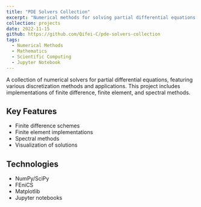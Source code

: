 ```yaml
---
title: "PDE Solvers Collection"
excerpt: "Numerical methods for solving partial differential equations with applications in physics and engineering"
collection: projects
date: 2022-11-15
github: https://github.com/Qifei-C/pde-solvers-collection
tags:
  - Numerical Methods
  - Mathematics
  - Scientific Computing
  - Jupyter Notebook
---
```


A collection of numerical solvers for partial differential equations, featuring various discretization methods and applications. This project includes implementations of finite difference, finite element, and spectral methods.

## Key Features
- Finite difference schemes
- Finite element implementations
- Spectral methods
- Visualization of solutions

## Technologies
- NumPy/SciPy
- FEniCS
- Matplotlib
- Jupyter notebooks